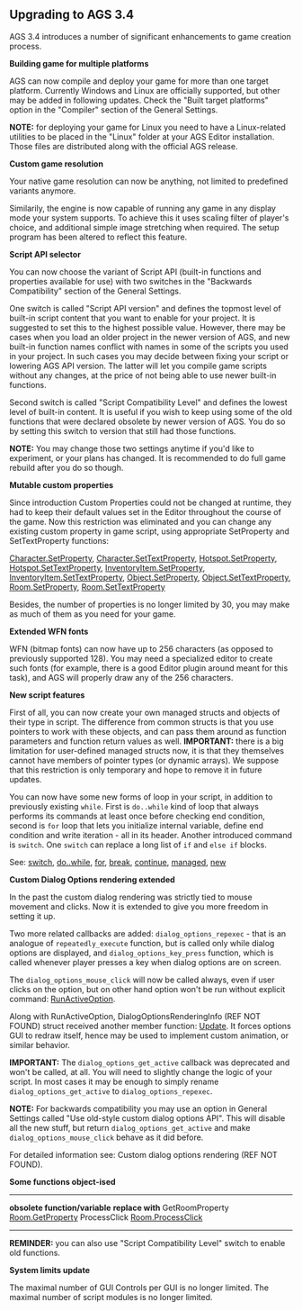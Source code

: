 Upgrading to AGS 3.4
--------------------

AGS 3.4 introduces a number of significant enhancements to game creation
process.

**Building game for multiple platforms**

AGS can now compile and deploy your game for more than one target
platform. Currently Windows and Linux are officially supported, but
other may be added in following updates. Check the "Built target
platforms" option in the "Compiler" section of the General Settings.

**NOTE:** for deploying your game for Linux you need to have a
Linux-related utilities to be placed in the "Linux" folder at your AGS
Editor installation. Those files are distributed along with the official
AGS release.

**Custom game resolution**

Your native game resolution can now be anything, not limited to
predefined variants anymore.

Similarily, the engine is now capable of running any game in any display
mode your system supports. To achieve this it uses scaling filter of
player's choice, and additional simple image stretching when required.
The setup program has been altered to reflect this feature.

**Script API selector**

You can now choose the variant of Script API (built-in functions and
properties available for use) with two switches in the "Backwards
Compatibility" section of the General Settings.

One switch is called "Script API version" and defines the topmost level
of built-in script content that you want to enable for your project. It
is suggested to set this to the highest possible value. However, there
may be cases when you load an older project in the newer version of AGS,
and new built-in function names conflict with names in some of the
scripts you used in your project. In such cases you may decide between
fixing your script or lowering AGS API version. The latter will let you
compile game scripts without any changes, at the price of not being able
to use newer built-in functions.

Second switch is called "Script Compatibility Level" and defines the
lowest level of built-in content. It is useful if you wish to keep using
some of the old functions that were declared obsolete by newer version
of AGS. You do so by setting this switch to version that still had those
functions.

**NOTE:** You may change those two settings anytime if you'd like to
experiment, or your plans has changed. It is recommended to do full game
rebuild after you do so though.

**Mutable custom properties**

Since introduction Custom Properties could not be changed at runtime,
they had to keep their default values set in the Editor throughout the
course of the game. Now this restriction was eliminated and you can
change any existing custom property in game script, using appropriate
SetProperty and SetTextProperty functions:

[Character.SetProperty](ags47#Character.SetProperty),
[Character.SetTextProperty](ags47#Character.SetTextProperty),
[Hotspot.SetProperty](ags63#Hotspot.SetProperty),
[Hotspot.SetTextProperty](ags63#Hotspot.SetTextProperty),
[InventoryItem.SetProperty](ags64#InventoryItem.SetProperty),
[InventoryItem.SetTextProperty](ags64#InventoryItem.SetTextProperty),
[Object.SetProperty](ags68#Object.SetProperty),
[Object.SetTextProperty](ags68#Object.SetTextProperty),
[Room.SetProperty](ags73#Room.SetProperty),
[Room.SetTextProperty](ags73#Room.SetTextProperty)

Besides, the number of properties is no longer limited by 30, you may
make as much of them as you need for your game.

**Extended WFN fonts**

WFN (bitmap fonts) can now have up to 256 characters (as opposed to
previously supported 128). You may need a specialized editor to create
such fonts (for example, there is a good Editor plugin around meant for
this task), and AGS will properly draw any of the 256 characters.

**New script features**

First of all, you can now create your own managed structs and objects of
their type in script. The difference from common structs is that you use
pointers to work with these objects, and can pass them around as
function parameters and function return values as well. **IMPORTANT:**
there is a big limitation for user-defined managed structs now, it is
that they themselves cannot have members of pointer types (or dynamic
arrays). We suppose that this restriction is only temporary and hope to
remove it in future updates.

You can now have some new forms of loop in your script, in addition to
previously existing `while`. First is `do..while` kind of loop that
always performs its commands at least once before checking end
condition, second is `for` loop that lets you initialize internal
variable, define end condition and write iteration - all in its header.
Another introduced command is `switch`. One `switch` can replace a long
list of `if` and `else if` blocks.

See: [switch](ags44#switchstatement),
[do..while](ags44#dowhilestatement), [for](ags44#forstatement),
[break](ags44#breakstatement),
[continue](ags44#continuestatement),
[managed](ags44#managedmodifier), [new](ags44#newstatement)

**Custom Dialog Options rendering extended**

In the past the custom dialog rendering was strictly tied to mouse
movement and clicks. Now it is extended to give you more freedom in
setting it up.

Two more related callbacks are added: `dialog_options_repexec` - that is
an analogue of `repeatedly_execute` function, but is called only while
dialog options are displayed, and `dialog_options_key_press` function,
which is called whenever player presses a key when dialog options are on
screen.

The `dialog_options_mouse_click` will now be called always, even if user
clicks on the option, but on other hand option won't be run without
explicit command:
[RunActiveOption](ags50#DialogOptionsRenderingInfo.RunActiveOption).

Along with RunActiveOption, DialogOptionsRenderingInfo (REF NOT FOUND)
struct received another member function:
[Update](ags50#DialogOptionsRenderingInfo.Update). It forces options
GUI to redraw itself, hence may be used to implement custom animation,
or similar behavior.

**IMPORTANT:** The `dialog_options_get_active` callback was deprecated
and won't be called, at all. You will need to slightly change the logic
of your script. In most cases it may be enough to simply rename
`dialog_options_get_active` to `dialog_options_repexec`.

**NOTE:** For backwards compatibility you may use an option in General
Settings called "Use old-style custom dialog options API". This will
disable all the new stuff, but return `dialog_options_get_active` and
make `dialog_options_mouse_click` behave as it did before.

For detailed information see: Custom dialog options rendering (REF NOT
FOUND).

**Some functions object-ised**

  -------------------------------- --------------------------------------------------
  **obsolete function/variable**   **replace with**
  GetRoomProperty                  [Room.GetProperty](ags73#Room.GetProperty)
  ProcessClick                     [Room.ProcessClick](ags73#Room.ProcessClick)
  -------------------------------- --------------------------------------------------

**REMINDER:** you can also use "Script Compatibility Level" switch to
enable old functions.

**System limits update**

The maximal number of GUI Controls per GUI is no longer limited. The
maximal number of script modules is no longer limited.
